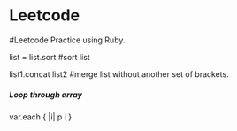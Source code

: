 # Leetcode
#Leetcode Practice using Ruby.

list = list.sort #sort list

list1.concat list2 #merge list without another set of brackets.

##### Loop through array
var.each { |i|
  p i
}
